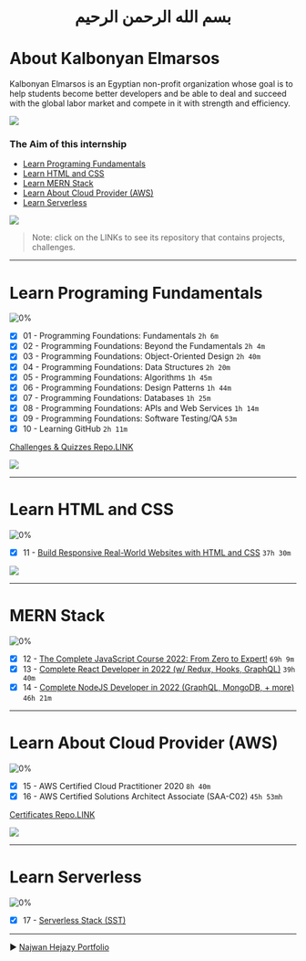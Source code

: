 # <p align="center">بسم الله الرحمن الرحيم</p>

# About Kalbonyan Elmarsos

Kalbonyan Elmarsos is an Egyptian non-profit organization whose goal is to help students become better developers and be able to deal and succeed with the global labor market and compete in it with strength and efficiency.
<br/>

<a href="https://www.linkedin.com/company/%D9%83%D8%A7%D9%84%D8%A8%D9%86%D9%8A%D8%A7%D9%86-%D8%A7%D9%84%D9%85%D8%B1%D8%B5%D9%88%D8%B5/" target="_blank"><img src="https://img.shields.io/badge/-Kalbonyan%20Elmarsos-0077B5?style=for-the-badge&logo=Linkedin&logoColor=white"/></a>

### The Aim of this internship

- <a href="#Fundamentals">Learn Programing Fundamentals </a>
- <a href="#HTML">Learn HTML and CSS </a>
- <a href="#MERN">Learn MERN Stack</a>
- <a href="#AWS">Learn About Cloud Provider (AWS)</a>
- <a href="#serverless">Learn Serverless</a>

<img src="https://img.shields.io/badge/Total%20Number%20Of%20Hours%20For%20All%20Courses-%2B265h-blue">
<br>

> Note: click on the LINKs to see its repository that contains projects, challenges.

---

<!-- Fundamentals -->

<span id="Fundamentals"> </span>

# Learn Programing Fundamentals

![0%](https://progress-bar.dev/100/?title=Done)
<br />

- [x] 01 - Programming Foundations: Fundamentals `2h 6m`
- [x] 02 - Programming Foundations: Beyond the Fundamentals `2h 4m`
- [x] 03 - Programming Foundations: Object-Oriented Design `2h 40m`
- [x] 04 - Programming Foundations: Data Structures `2h 20m`
- [x] 05 - Programming Foundations: Algorithms `1h 45m`
- [x] 06 - Programming Foundations: Design Patterns `1h 44m`
- [x] 07 - Programming Foundations: Databases `1h 25m`
- [x] 08 - Programming Foundations: APIs and Web Services `1h 14m`
- [x] 09 - Programming Foundations: Software Testing/QA `53m`
- [x] 10 - Learning GitHub `2h 11m`

[Challenges & Quizzes Repo.LINK](./01-Linkedin)

<img src="https://img.shields.io/badge/Total%20Number%20Of%20Hours%20For%20These%20Courses-18h37m-blue">

---

<!-- HTML -->

<span id="HTML"></span>

# Learn HTML and CSS

![0%](https://progress-bar.dev/100/?title=Done)
<br />

- [x] 11 - [Build Responsive Real-World Websites with HTML and CSS](./02-Udemy-HTML-CSS) `37h 30m`

<img src="https://img.shields.io/badge/Total%20Number%20Of%20Hours%20For%20This%20Course-37h30m-blue">

---

<!-- MERN -->

<span id="MERN"></span>

# MERN Stack

![0%](https://progress-bar.dev/100/?title=Done)
<br />

- [x] 12 - [The Complete JavaScript Course 2022: From Zero to Expert!](./03-Udemy-MERN-Stack/C12-Js-Jonas) `69h 9m`
- [x] 13 - [Complete React Developer in 2022 (w/ Redux, Hooks, GraphQL)](./03-Udemy-MERN-Stack/C13-Reactjs-ZTM) `39h 40m`
- [x] 14 - [Complete NodeJS Developer in 2022 (GraphQL, MongoDB, + more)](./03-Udemy-MERN-Stack/C14-Nodejs-ZTM) `46h 21m`

<!--<img src="https://img.shields.io/badge/Total%20Number%20Of%20Hours%20For%20These%20Courses-155h-blue"> -->

---

<!-- AWS -->

<span id="AWS"></span>

# Learn About Cloud Provider (AWS)

![0%](https://progress-bar.dev/100/?title=Done)
<br />

- [x] 15 - AWS Certified Cloud Practitioner 2020 `8h 40m`
- [x] 16 - AWS Certified Solutions Architect Associate (SAA-C02) `45h 53mh`

[Certificates Repo.LINK](./04-aCloudGuru)

<img src="https://img.shields.io/badge/Total%20Number%20Of%20Hours%20For%20These%20Courses-54h33m-blue">

---

<!-- serverless -->

<span id="serverless"></span>

# Learn Serverless

![0%](https://progress-bar.dev/100/?title=Done)
<br />

- [x] 17 - [Serverless Stack (SST)](./05-SST-Project)

---

:arrow_forward: [Najwan Hejazy Portfolio](./00-najwan-portfolio)
